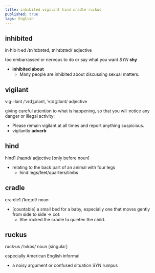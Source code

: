 ```yaml
---
title: inhibited vigilant hind cradle ruckus
published: true
tags: English
---
```


## inhibited

in·hib·it·ed /ɪnˈhɪbətəd, ɪnˈhɪbɪtəd/ adjective

too embarrassed or nervous to do or say what you want _SYN_ **shy**

- **inhibited about**
  - Many people are inhibited about discussing sexual matters.

## vigilant

vig·i·lant /ˈvɪdʒələnt, ˈvɪdʒɪlənt/ adjective

giving careful attention to what is happening, so that you will notice any
danger or illegal activity:

- Please remain vigilant at all times and report anything suspicious.
- vigilantly **adverb**

## hind

hind1 /haɪnd/ adjective [only before noun]

- relating to the back part of an animal with four legs
  - hind legs/feet/quarters/limbs

## cradle

cra·dle1 /ˈkreɪdl/ noun

- [countable] a small bed for a baby, especially one that moves gently from side
  to side → cot:
  - She rocked the cradle to quieten the child.

## ruckus

ruck·us /ˈrʌkəs/ noun [singular]

especially American English informal

- a noisy argument or confused situation SYN rumpus
